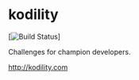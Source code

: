 kodility
========

[![Build Status](https://api.travis-ci.org/ufukuzun/kodility.png?branch=master)]

Challenges for champion developers.

http://kodility.com
